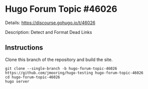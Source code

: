 # Hugo Forum Topic #46026

Details: <https://discourse.gohugo.io/t/46026>

Description: Detect and Format Dead Links

## Instructions

Clone this branch of the repository and build the site.

```text
git clone --single-branch -b hugo-forum-topic-46026 https://github.com/jmooring/hugo-testing hugo-forum-topic-46026
cd hugo-forum-topic-46026
hugo server
```

